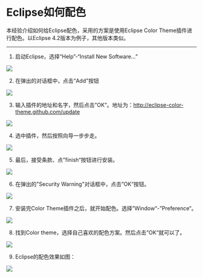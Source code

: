 Eclipse如何配色
===============

本经验介绍如何给Eclipse配色，采用的方案是使用Eclipse Color Theme插件进行配色。以Eclipse 4.2版本为例子，其他版本类似。

---

1. 启动Eclipse，选择“Help”-“Install New Software...”

  ![](http://biangbiangpic.b0.upaiyun.com/blog/1c3929f3013dc19c935b8e46d7463634.jpg)

2. 在弹出的对话框中，点击“Add"按钮

  ![](http://biangbiangpic.b0.upaiyun.com/blog/9e766925b52d423432843afae356a5cb.jpg)

3. 输入插件的地址和名字，然后点击”OK“。地址为：http://eclipse-color-theme.github.com/update

  ![](http://biangbiangpic.b0.upaiyun.com/blog/34e94ba75ea27ef16f0432f57fe60f30.jpg)

4. 选中插件，然后按照向导一步步走。

  ![](http://biangbiangpic.b0.upaiyun.com/blog/ac69c97e4b6dacd603df2c5bdd748715.jpg)

5. 最后，接受条款、点”finish“按钮进行安装。

  ![](http://biangbiangpic.b0.upaiyun.com/blog/000334a647b02f5496c9bddef5ea2843.jpg)

6. 在弹出的"Security Warning"对话框中，点击”OK“按钮。

  ![](http://biangbiangpic.b0.upaiyun.com/blog/190f201e5cfc391e9cd101722e2f9e75.jpg)

7. 安装完Color Theme插件之后，就开始配色。选择”Window“-”Preference“。

  ![](http://biangbiangpic.b0.upaiyun.com/blog/35df59928bf46acc2908874fc736c328.jpg)

8. 找到Color theme，选择自己喜欢的配色方案。然后点击”OK“就可以了。

  ![](http://biangbiangpic.b0.upaiyun.com/blog/d873f461b9295d6efaf0a729743574ad.jpg)

9. Eclipse的配色效果如图：

  ![](http://biangbiangpic.b0.upaiyun.com/blog/cfcede05e02ba9a49730d74820771767.jpg)
